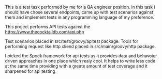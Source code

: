 This is a test task performed by me for a QA engineer position.
In this task i should have chose several endpoints, came up with test scenarios against them and implement tests in any 
programming language of my preference.

This project performs API tests against the https://www.thecocktaildb.com/api.php

Test scenarios placed in src/test/groovy/apitest package.
Tools for performing request like http cliend placed in src/main/groovy/http package.

I picked the Spock framework for api tests as it provides data and behavoiur driven approaches in one place
which realy cool. It helps to write less code at the same time providing with a greate amount of test coverage 
and it sharpened for api testing.
